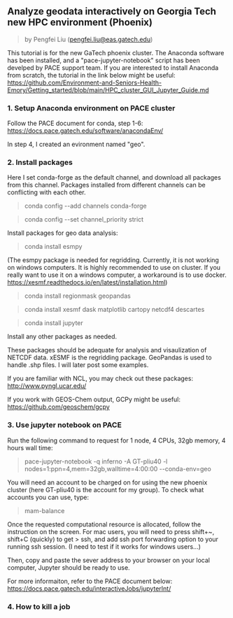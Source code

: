 ## Analyze geodata interactively on Georgia Tech new HPC environment (Phoenix)
> by Pengfei Liu (pengfei.liu@eas.gatech.edu)

This tutorial is for the new GaTech phoenix cluster. The Anaconda software has been installed, and a "pace-jupyter-notebook" script has been develped by PACE support team. If you are interested to install Anaconda from scratch, the tutorial in the link below might be useful:
https://github.com/Environment-and-Seniors-Health-Emory/Getting_started/blob/main/HPC_cluster_GUI_Jupyter_Guide.md

### 1. Setup Anaconda environment on PACE cluster

Follow the PACE document for conda, step 1-6:
https://docs.pace.gatech.edu/software/anacondaEnv/

In step 4, I created an evironment named "geo".

### 2. Install packages

Here I set conda-forge as the default channel, and download all packages from this channel.
Packages installed from different channels can be conflicting with each other.

> conda config --add channels conda-forge 

> conda config --set channel_priority strict

Install packages for geo data analysis:

> conda install esmpy

(The esmpy package is needed for regridding. Currently, it is not working on windows computers. It is highly recommended to use on cluster. If you really want to use it on a windows computer, a workaround is to use docker. https://xesmf.readthedocs.io/en/latest/installation.html)

> conda install regionmask geopandas

> conda install xesmf dask matplotlib cartopy netcdf4 descartes

> conda install jupyter

Install any other packages as needed.

These packages should be adequate for analysis and visaulization of NETCDF data. xESMF is the regridding package. GeoPandas is used to handle .shp files. I will later post some examples. 

If you are familiar with NCL, you may check out these packages:
http://www.pyngl.ucar.edu/

If you work with GEOS-Chem output, GCPy might be useful:
https://github.com/geoschem/gcpy

### 3. Use jupyter notebook on PACE

Run the following command to request for 1 node, 4 CPUs, 32gb memory, 4 hours wall time: 

> pace-jupyter-notebook -q inferno -A GT-pliu40 -l nodes=1:ppn=4,mem=32gb,walltime=4:00:00 --conda-env=geo

You will need an account to be charged on for using the new phoenix cluster (here GT-pliu40 is the account for my group). To check what accounts you can use, type:
> mam-balance

Once the requested computational resource is allocated, follow the instruction on the screen. For mac users, you will need to press shift+~, shift+C (quickly) to get > ssh, and add ssh port forwarding option to your running ssh session. (I need to test if it works for windows users...)

Then, copy and paste the sever address to your browser on your local computer, Jupyter should be ready to use.

For more informaiton, refer to the PACE document below:
https://docs.pace.gatech.edu/interactiveJobs/jupyterInt/

### 4. How to kill a job

